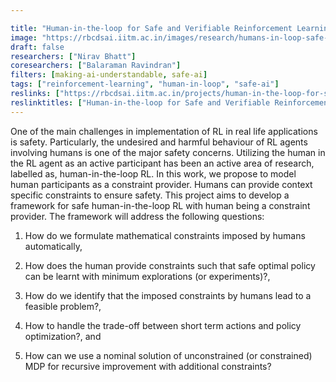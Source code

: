 ```yaml
---

title: "Human-in-the-loop for Safe and Verifiable Reinforcement Learning"
image: "https://rbcdsai.iitm.ac.in/images/research/humans-in-loop-safe-ai.jpg"
draft: false
researchers: ["Nirav Bhatt"]
coresearchers: ["Balaraman Ravindran"]
filters: [making-ai-understandable, safe-ai]
tags: ["reinforcement-learning", "human-in-loop", "safe-ai"]
reslinks: ["https://rbcdsai.iitm.ac.in/projects/human-in-the-loop-for-safe-and-verifiable-reinforcement-learning/"]
reslinktitles: ["Human-in-the-loop for Safe and Verifiable Reinforcement Learning: RBCDSAI"]
---
```


One of the main challenges in implementation of RL in real life applications is safety. Particularly, the undesired and harmful behaviour of RL agents involving humans is one of the major safety concerns. Utilizing the human in the RL agent as an active participant has been an active area of research, labelled as, human-in-the-loop RL. In this work, we propose to model human participants as a constraint provider. Humans can provide context specific constraints to ensure safety. This project aims to develop a framework for safe human-in-the-loop RL with human being a constraint provider. The framework will address the following questions:

1. How do we formulate mathematical constraints imposed by humans automatically, 

2. How does the human provide constraints such that safe optimal policy can be learnt with minimum explorations (or experiments)?, 

3. How do we identify that the imposed constraints by humans lead to a feasible problem?, 

4. How to handle the trade-off between short term actions and policy optimization?, and 

5. How can we use a nominal solution of unconstrained (or constrained) MDP for recursive improvement with additional constraints?